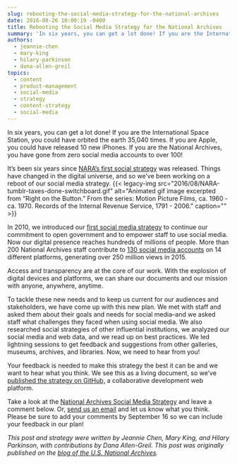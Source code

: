 ```yaml
---
slug: rebooting-the-social-media-strategy-for-the-national-archives
date: 2016-08-26 10:00:19 -0400
title: Rebooting the Social Media Strategy for the National Archives
summary: 'In six years, you can get a lot done! If you are the International Space Station, you could have orbited the earth 35,040 times. If you are Apple, you could have released 10 new iPhones. If you are the National Archives, you have gone from zero social media accounts to over 100! It’s been six'
authors:
  - jeannie-chen
  - mary-king
  - hilary-parkinson
  - dana-allen-greil
topics:
  - content
  - product-management
  - social-media
  - strategy
  - content-strategy
  - social-media
---
```


In six years, you can get a lot done! If you are the International Space Station, you could have orbited the earth 35,040 times. If you are Apple, you could have released 10 new iPhones. If you are the National Archives, you have gone from zero social media accounts to over 100!

It’s been six years since [NARA’s first social strategy](http://archives.gov/social-media/strategies/) was released. Things have changed in the digital universe, and so we’ve been working on a reboot of our social media strategy. {{< legacy-img src="2016/08/NARA-tumblr-taxes-done-switchboard.gif" alt="Animated gif image excerpted from “Right on the Button.” From the series: Motion Picture Films, ca. 1960 - ca. 1970. Records of the Internal Revenue Service, 1791 - 2006." caption="" >}} 

In 2010, we introduced our [first social media strategy](http://www.archives.gov/social-media/strategies/) to continue our commitment to open government and to empower staff to use social media. Now our digital presence reaches hundreds of millions of people. More than 200 National Archives staff contribute to [130 social media accounts](http://www.archives.gov/social-media/) on 14 different platforms, generating over 250 million views in 2015.

Access and transparency are at the core of our work. With the explosion of digital devices and platforms, we can share our documents and our mission with anyone, anywhere, anytime.

To tackle these new needs and to keep us current for our audiences and stakeholders, we have come up with this new plan. We met with staff and asked them about their goals and needs for social media–and we asked staff what challenges they faced when using social media. We also researched social strategies of other influential institutions, we analyzed our social media and web data, and we read up on best practices. We led lightning sessions to get feedback and suggestions from other galleries, museums, archives, and libraries. Now, we need to hear from you!

Your feedback is needed to make this strategy the best it can be and we want to hear what you think. We see this as a living document, so we’ve [published the strategy on GitHub,](http://usnationalarchives.github.io/social-media-strategy/) a collaborative development web platform.

Take a look at the [National Archives Social Media Strategy](http://usnationalarchives.github.io/social-media-strategy/) and leave a comment below. Or, [send us an email](mailto:socialmedia@nara.gov) and let us know what you think. Please be sure to add your comments by September 16 so we can include your feedback in our plan!

_This post and strategy were written by Jeannie Chen, Mary King, and Hilary Parkinson, with contributions by Dana Allen-Greil._
_This post was originally published on the [blog of the U.S. National Archives](https://narations.blogs.archives.gov/)._